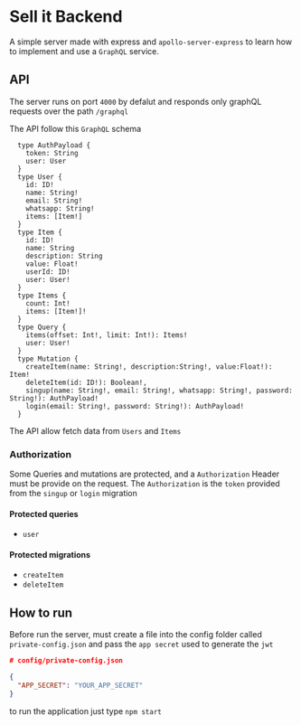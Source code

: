 # Sell it Backend

A simple server made with express and `apollo-server-express` to learn how to implement and use a `GraphQL` service.

## API

The server runs on port `4000` by defalut and responds only graphQL requests over the path `/graphql`

The API follow this `GraphQL` schema

```
  type AuthPayload {
    token: String
    user: User
  }
  type User {
    id: ID!
    name: String!
    email: String!
    whatsapp: String!
    items: [Item!]
  }
  type Item {
    id: ID!
    name: String
    description: String
    value: Float!
    userId: ID!
    user: User!
  }
  type Items {
    count: Int!
    items: [Item!]!
  }
  type Query {
    items(offset: Int!, limit: Int!): Items!
    user: User!
  }
  type Mutation {
    createItem(name: String!, description:String!, value:Float!): Item!
    deleteItem(id: ID!): Boolean!,
    singup(name: String!, email: String!, whatsapp: String!, password: String!): AuthPayload!
    login(email: String!, password: String!): AuthPayload!
  }
```

The API allow fetch data from `Users` and `Items`

### Authorization

Some Queries and mutations are protected, and a `Authorization` Header must be provide on the request. The `Authorization` is the `token` provided from the `singup` or `login` migration

#### Protected queries

- `user`

#### Protected migrations

- `createItem`
- `deleteItem`

## How to run

Before run the server, must create a file into the config folder called `private-config.json` and pass the `app secret` used to generate the `jwt`

```json
# config/private-config.json

{
  "APP_SECRET": "YOUR_APP_SECRET"
}

```

to run the application just type `npm start`
